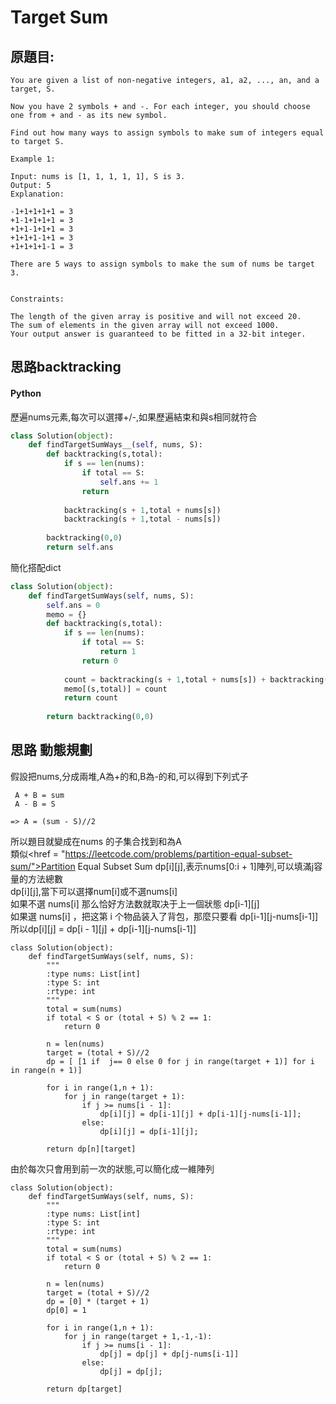 # Target Sum


## 原題目:
```
You are given a list of non-negative integers, a1, a2, ..., an, and a target, S. 

Now you have 2 symbols + and -. For each integer, you should choose one from + and - as its new symbol.

Find out how many ways to assign symbols to make sum of integers equal to target S.

Example 1:

Input: nums is [1, 1, 1, 1, 1], S is 3. 
Output: 5
Explanation: 

-1+1+1+1+1 = 3
+1-1+1+1+1 = 3
+1+1-1+1+1 = 3
+1+1+1-1+1 = 3
+1+1+1+1-1 = 3

There are 5 ways to assign symbols to make the sum of nums be target 3.
 

Constraints:

The length of the given array is positive and will not exceed 20.
The sum of elements in the given array will not exceed 1000.
Your output answer is guaranteed to be fitted in a 32-bit integer.
```

## 思路backtracking



#### Python
歷遍nums元素,每次可以選擇+/-,如果歷遍結束和與s相同就符合


``` python
class Solution(object):
    def findTargetSumWays__(self, nums, S):
        def backtracking(s,total):
            if s == len(nums):
                if total == S:
                    self.ans += 1
                return
                
            backtracking(s + 1,total + nums[s])
            backtracking(s + 1,total - nums[s])
            
        backtracking(0,0)       
        return self.ans    
``` 

簡化搭配dict


``` python
class Solution(object):        
    def findTargetSumWays(self, nums, S):
        self.ans = 0
        memo = {}
        def backtracking(s,total):
            if s == len(nums):
                if total == S:
                    return 1
                return 0
                
            count = backtracking(s + 1,total + nums[s]) + backtracking(s + 1,total - nums[s])
            memo[(s,total)] = count
            return count
        
        return backtracking(0,0)   
``` 



## 思路 動態規劃

假設把nums,分成兩堆,A為+的和,B為-的和,可以得到下列式子
```
 A + B = sum
 A - B = S

=> A = (sum - S)//2

```
所以題目就變成在nums 的子集合找到和為A<br>
類似<href = "https://leetcode.com/problems/partition-equal-subset-sum/">Partition Equal Subset Sum</a>
dp[i][j],表示nums[0:i + 1]陣列,可以填滿j容量的方法總數<br>
dp[i][j],當下可以選擇num[i]或不選nums[i]<br>
如果不選 nums[i] 那么恰好方法数就取决于上一個狀態 dp[i-1][j]<br>
如果選 nums[i] ，把这第 i 个物品装入了背包，那麼只要看 dp[i-1][j-nums[i-1]]<br>
所以dp[i][j] = dp[i - 1][j] + dp[i-1][j-nums[i-1]]<br>

```
class Solution(object):        
    def findTargetSumWays(self, nums, S):
        """
        :type nums: List[int]
        :type S: int
        :rtype: int
        """
        total = sum(nums)
        if total < S or (total + S) % 2 == 1:
            return 0    
     
        n = len(nums)
        target = (total + S)//2        
        dp = [ [1 if  j== 0 else 0 for j in range(target + 1)] for i in range(n + 1)] 
      
        for i in range(1,n + 1):
            for j in range(target + 1):
                if j >= nums[i - 1]:
                    dp[i][j] = dp[i-1][j] + dp[i-1][j-nums[i-1]];
                else:
                    dp[i][j] = dp[i-1][j];
    
        return dp[n][target]     
```

由於每次只會用到前一次的狀態,可以簡化成一維陣列


```
class Solution(object):        
    def findTargetSumWays(self, nums, S):
        """
        :type nums: List[int]
        :type S: int
        :rtype: int
        """
        total = sum(nums)
        if total < S or (total + S) % 2 == 1:
            return 0    
     
        n = len(nums)
        target = (total + S)//2        
        dp = [0] * (target + 1)
        dp[0] = 1
      
        for i in range(1,n + 1):
            for j in range(target + 1,-1,-1):
                if j >= nums[i - 1]:
                    dp[j] = dp[j] + dp[j-nums[i-1]]
                else:
                    dp[j] = dp[j];
    
        return dp[target]        
```























